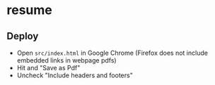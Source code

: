 # resume

## Deploy

- Open `src/index.html` in Google Chrome (Firefox does not include embedded links in webpage pdfs)
- Hit <Ctrl-P> and "Save as Pdf"
- Uncheck "Include headers and footers"

